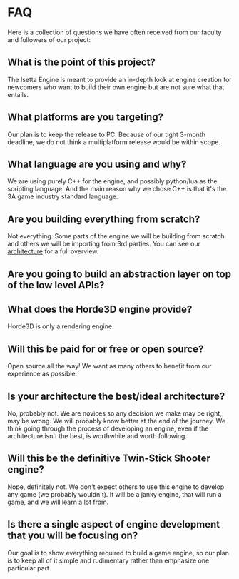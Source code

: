 # FAQ

Here is a collection of questions we have often received from our faculty and followers of our project:

## What is the point of this project?
The Isetta Engine is meant to provide an in-depth look at engine creation for newcomers who want to build their own engine but are not sure what that entails. 

## What platforms are you targeting?
Our plan is to keep the release to PC. Because of our tight 3-month deadline, we do not think a multiplatform release would be within scope. 

## What language are you using and why?
We are using purely C++ for the engine, and possibly python/lua as the scripting language. And the main reason why we chose C++ is that it's the 3A game industry standard language.

## Are you building everything from scratch?
Not everything. Some parts of the engine we will be building from scratch and others we will be importing from 3rd parties. You can see our [architecture](blogs/engine-architecture.md) for a full overview. 

## Are you going to build an abstraction layer on top of the low level APIs?

## What does the Horde3D engine provide?
Horde3D is only a rendering engine.

## Will this be paid for or free or open source?
Open source all the way! We want as many others to benefit from our experience as possible. 

## Is your architecture the best/ideal architecture?
No, probably not. We are novices so any decision we make may be right, may be wrong. We will probably know better at the end of the journey. We think going through the process of developing an engine, even if the architecture isn't the best, is worthwhile and worth following.

## Will this be the definitive Twin-Stick Shooter engine?
Nope, definitely not. We don't expect others to use this engine to develop any game (we probably wouldn't). It will be a janky engine, that will run a game, and we will learn a lot from.

## Is there a single aspect of engine development that you will be focusing on? 
Our goal is to show everything required to build a game engine, so our plan is to keep all of it simple and rudimentary rather than emphasize one particular part. 